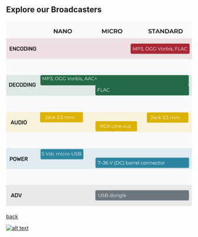 ## Explore our Broadcasters

![Comparison](product_comparison.png)

[back](../Blog.md)

[![alt text]()](https://www.youtube.com/watch?v=t6ky7ehEX70&list=PLe5MSn_s-NeDK3f_NcOWVC6zyIf5h67o3&index=2)
